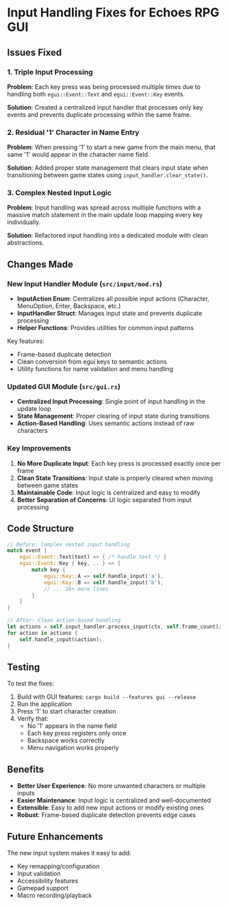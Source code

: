 # Input Handling Fixes for Echoes RPG GUI

## Issues Fixed

### 1. Triple Input Processing
**Problem**: Each key press was being processed multiple times due to handling both `egui::Event::Text` and `egui::Event::Key` events.

**Solution**: Created a centralized input handler that processes only key events and prevents duplicate processing within the same frame.

### 2. Residual '1' Character in Name Entry
**Problem**: When pressing '1' to start a new game from the main menu, that same '1' would appear in the character name field.

**Solution**: Added proper state management that clears input state when transitioning between game states using `input_handler.clear_state()`.

### 3. Complex Nested Input Logic
**Problem**: Input handling was spread across multiple functions with a massive match statement in the main update loop mapping every key individually.

**Solution**: Refactored input handling into a dedicated module with clean abstractions.

## Changes Made

### New Input Handler Module (`src/input/mod.rs`)

- **InputAction Enum**: Centralizes all possible input actions (Character, MenuOption, Enter, Backspace, etc.)
- **InputHandler Struct**: Manages input state and prevents duplicate processing
- **Helper Functions**: Provides utilities for common input patterns

Key features:
- Frame-based duplicate detection
- Clean conversion from egui keys to semantic actions
- Utility functions for name validation and menu handling

### Updated GUI Module (`src/gui.rs`)

- **Centralized Input Processing**: Single point of input handling in the update loop
- **State Management**: Proper clearing of input state during transitions
- **Action-Based Handling**: Uses semantic actions instead of raw characters

### Key Improvements

1. **No More Duplicate Input**: Each key press is processed exactly once per frame
2. **Clean State Transitions**: Input state is properly cleared when moving between game states
3. **Maintainable Code**: Input logic is centralized and easy to modify
4. **Better Separation of Concerns**: UI logic separated from input processing

## Code Structure

```rust
// Before: Complex nested input handling
match event {
    egui::Event::Text(text) => { /* handle text */ }
    egui::Event::Key { key, .. } => {
        match key {
            egui::Key::A => self.handle_input('a'),
            egui::Key::B => self.handle_input('b'),
            // ... 26+ more lines
        }
    }
}

// After: Clean action-based handling
let actions = self.input_handler.process_input(ctx, self.frame_count);
for action in actions {
    self.handle_input(&action);
}
```

## Testing

To test the fixes:

1. Build with GUI features: `cargo build --features gui --release`
2. Run the application
3. Press '1' to start character creation
4. Verify that:
   - No '1' appears in the name field
   - Each key press registers only once
   - Backspace works correctly
   - Menu navigation works properly

## Benefits

- **Better User Experience**: No more unwanted characters or multiple inputs
- **Easier Maintenance**: Input logic is centralized and well-documented
- **Extensible**: Easy to add new input actions or modify existing ones
- **Robust**: Frame-based duplicate detection prevents edge cases

## Future Enhancements

The new input system makes it easy to add:
- Key remapping/configuration
- Input validation
- Accessibility features
- Gamepad support
- Macro recording/playback